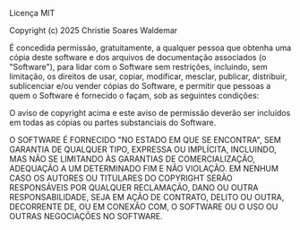 Licença MIT

Copyright (c) 2025 Christie Soares Waldemar

É concedida permissão, gratuitamente, a qualquer pessoa que obtenha uma cópia
deste software e dos arquivos de documentação associados (o "Software"),
para lidar com o Software sem restrições, incluindo, sem limitação, os direitos
de usar, copiar, modificar, mesclar, publicar, distribuir, sublicenciar e/ou vender
cópias do Software, e permitir que pessoas a quem o Software é fornecido
o façam, sob as seguintes condições:

O aviso de copyright acima e este aviso de permissão deverão ser incluídos em
todas as cópias ou partes substanciais do Software.

O SOFTWARE É FORNECIDO "NO ESTADO EM QUE SE ENCONTRA", SEM GARANTIA DE
QUALQUER TIPO, EXPRESSA OU IMPLÍCITA, INCLUINDO, MAS NÃO SE LIMITANDO ÀS
GARANTIAS DE COMERCIALIZAÇÃO, ADEQUAÇÃO A UM DETERMINADO FIM E
NÃO VIOLAÇÃO. EM NENHUM CASO OS AUTORES OU TITULARES DO COPYRIGHT
SERÃO RESPONSÁVEIS POR QUALQUER RECLAMAÇÃO, DANO OU OUTRA
RESPONSABILIDADE, SEJA EM AÇÃO DE CONTRATO, DELITO OU OUTRA,
DECORRENTE DE, OU EM CONEXÃO COM, O SOFTWARE OU O USO OU OUTRAS
NEGOCIAÇÕES NO SOFTWARE.
